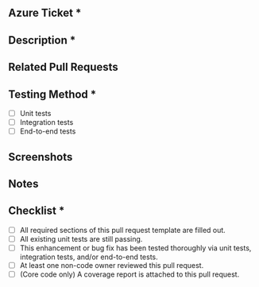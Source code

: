 <!-- 
Provide a general summary of your changes in the Title of this pull request. 
Fill in the below sections. Sections with an asterisk (*) are required. 
-->

## Azure Ticket *
<!-- Provide a link to the related Azure ticket. -->

## Description *
<!-- Describe your changes in detail. -->

## Related Pull Requests
<!-- Add links to any related pull requests here. -->

## Testing Method *
* [ ] Unit tests
* [ ] Integration tests
* [ ] End-to-end tests

## Screenshots
<!-- 
Add any relevant screenshots here. REMOVE ANY NON-PUBLIC INFORMATION (NPI) IF NECESSARY.

Example screenshots table: 
| Table Header |
| --- |
| Description for Image 1 |
<!- - Drag and drop image here. - ->
| Description for Image 2 |
<!- - Drag and drop image here. - ->
-->

## Notes
<!-- Add any additional notes here. -->

## Checklist *
* [ ] All required sections of this pull request template are filled out.
* [ ] All existing unit tests are still passing.
* [ ] This enhancement or bug fix has been tested thoroughly via unit tests, integration tests, and/or end-to-end tests.
* [ ] At least one non-code owner reviewed this pull request.
* [ ] (Core code only) A coverage report is attached to this pull request.
